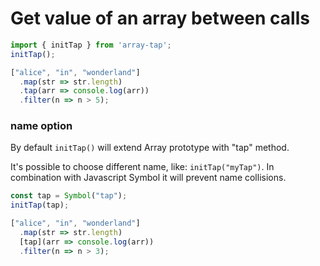 # Get value of an array between calls
```javascript
import { initTap } from 'array-tap';
initTap();

["alice", "in", "wonderland"]
  .map(str => str.length)
  .tap(arr => console.log(arr))
  .filter(n => n > 5);
```

### name option
By default `initTap()` will extend Array prototype with "tap" method.

It's possible to choose different name, like: `initTap("myTap")`.
In combination with Javascript Symbol it will prevent name collisions.

```javascript
const tap = Symbol("tap");
initTap(tap);

["alice", "in", "wonderland"]
  .map(str => str.length)
  [tap](arr => console.log(arr))
  .filter(n => n > 3);
```

